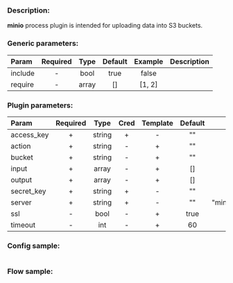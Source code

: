 ### Description:

**minio** process plugin is intended for uploading data into S3 buckets.


### Generic parameters:

| Param   | Required | Type  | Default | Example | Description |
|:--------|:--------:|:-----:|:-------:|:-------:|:------------|
| include |    -     | bool  |  true   |  false  |             |
| require |    -     | array |   []    | [1, 2]  |             |


### Plugin parameters:

| Param      | Required |  Type  | Cred | Template | Default |       Example       | Description |
|:-----------|:--------:|:------:|:----:|:--------:|:-------:|:-------------------:|:------------|
| access_key |    +     | string |  +   |    -     |   ""    |         ""          |             |
| action     |    +     | string |  -   |    +     |   ""    |        "put"        |             |
| bucket     |    +     | string |  -   |    +     |   ""    |       "news"        |             |
| input      |    +     | array  |  -   |    +     |   []    |         []          |             |
| output     |    +     | array  |  -   |    +     |   []    |         []          |             |
| secret_key |    +     | string |  +   |    -     |   ""    |         ""          |             |
| server     |    +     | string |  +   |    -     |   ""    | "minio.example.com" |             |
| ssl        |    -     |  bool  |  -   |    +     |  true   |        false        |             |
| timeout    |    -     |  int   |  -   |    +     |   60    |         300         |             |


### Config sample:

```toml

```

### Flow sample:

```yaml
```